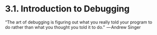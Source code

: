 
# 3.1. Introduction to Debugging

“The art of debugging is figuring out what you really told your program to do rather than what you thought you told it to do.”  — Andrew Singer
